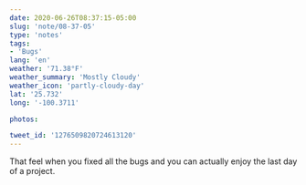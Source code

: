 ```yaml
---
date: 2020-06-26T08:37:15-05:00
slug: 'note/08-37-05'
type: 'notes'
tags:
- 'Bugs'
lang: 'en'
weather: '71.38°F'
weather_summary: 'Mostly Cloudy'
weather_icon: 'partly-cloudy-day'
lat: '25.732'
long: '-100.3711'

photos:

tweet_id: '1276509820724613120'
---
```

That feel when you fixed all the bugs and you can actually enjoy the last day of a project. 